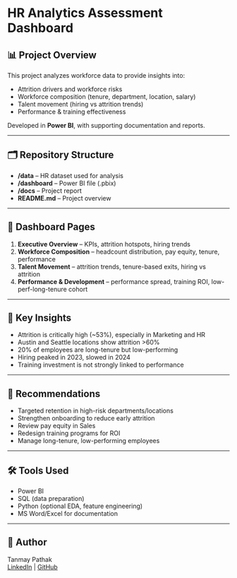 # HR Analytics Assessment Dashboard

## 📊 Project Overview
This project analyzes workforce data to provide insights into:
- Attrition drivers and workforce risks
- Workforce composition (tenure, department, location, salary)
- Talent movement (hiring vs attrition trends)
- Performance & training effectiveness

Developed in **Power BI**, with supporting documentation and reports.

---

## 🗂️ Repository Structure
- **/data** – HR dataset used for analysis
- **/dashboard** – Power BI file (.pbix)
- **/docs** – Project report
- **README.md** – Project overview

---

## 🚀 Dashboard Pages
1. **Executive Overview** – KPIs, attrition hotspots, hiring trends
2. **Workforce Composition** – headcount distribution, pay equity, tenure, performance
3. **Talent Movement** – attrition trends, tenure-based exits, hiring vs attrition
4. **Performance & Development** – performance spread, training ROI, low-perf-long-tenure cohort

---

## 📌 Key Insights
- Attrition is critically high (~53%), especially in Marketing and HR
- Austin and Seattle locations show attrition >60%
- 20% of employees are long-tenure but low-performing
- Hiring peaked in 2023, slowed in 2024
- Training investment is not strongly linked to performance

---

## 📝 Recommendations
- Targeted retention in high-risk departments/locations
- Strengthen onboarding to reduce early attrition
- Review pay equity in Sales
- Redesign training programs for ROI
- Manage long-tenure, low-performing employees

---

## 🛠️ Tools Used
- Power BI
- SQL (data preparation)
- Python (optional EDA, feature engineering)
- MS Word/Excel for documentation

---

## 👤 Author
Tanmay Pathak  
[LinkedIn](https://www.linkedin.com/in/tanmay-pathak-profile/) | [GitHub](https://github.com/Tanmay-98)
